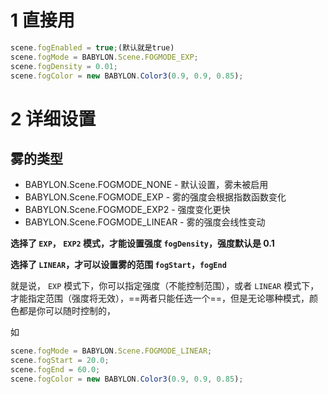 # 1 直接用
```javascript
scene.fogEnabled = true;(默认就是true)
scene.fogMode = BABYLON.Scene.FOGMODE_EXP;
scene.fogDensity = 0.01;
scene.fogColor = new BABYLON.Color3(0.9, 0.9, 0.85);
```


# 2 详细设置
## 雾的类型
- BABYLON.Scene.FOGMODE_NONE - 默认设置，雾未被启用
- BABYLON.Scene.FOGMODE_EXP - 雾的强度会根据指数函数变化
- BABYLON.Scene.FOGMODE_EXP2 - 强度变化更快
- BABYLON.Scene.FOGMODE_LINEAR - 雾的强度会线性变动


**选择了 `EXP`， `EXP2` 模式，才能设置强度 `fogDensity`，强度默认是 0.1**

**选择了 `LINEAR`，才可以设置雾的范围 `fogStart`，`fogEnd`**

就是说， `EXP` 模式下，你可以指定强度（不能控制范围），或者 `LINEAR` 模式下，才能指定范围（强度将无效），==两者只能任选一个==，但是无论哪种模式，颜色都是你可以随时控制的，

如
```javascript
scene.fogMode = BABYLON.Scene.FOGMODE_LINEAR;
scene.fogStart = 20.0;
scene.fogEnd = 60.0;
scene.fogColor = new BABYLON.Color3(0.9, 0.9, 0.85);
```